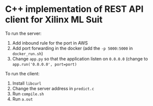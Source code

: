 # C++ implementation of REST API client for Xilinx ML Suit

To run the server:

1. Add inbound rule for the port in AWS
2. Add port forwarding in the docker (add the `-p 5000:5000` in `docker_run.sh`)
3. Change `app.py` so that the application listen on `0.0.0.0` (change to `app.run('0.0.0.0', port=port)`

To run the client:

1. Install `libcurl`
2. Change the server address in `predict.c`
3. Run `compile.sh`
4. Run `a.out`
